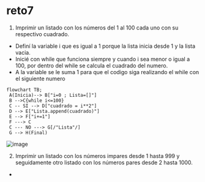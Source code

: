 # reto7
1. Imprimir un listado con los números del 1 al 100 cada uno con su respectivo cuadrado.
  + Definí la variable i que es igual a 1 porque la lista inicia desde 1 y la lista vacia.
  + Inicié con while que funciona siempre y cuando i sea menor o igual a 100, por dentro del while se calcula el cuadrado del numero.
  + A la variable se le suma 1 para que el codigo siga realizando el while con el siguiente numero
   ```mermaid
   flowchart TB;
    A(Inicia)--> B["i=0 ; Lista=[]"]
    B -->C{while i<=100}
    C -- SI --> D["cuadrado = i**2"]
    D --> E["Lista.append(cuadrado)"]
    E --> F["i+=1"]
    F ---> C
    C --- NO ---> G[/"Lista"/]
    G --> H(Final)
   ```
![image](https://github.com/SergioSochaLuque/reto7/assets/141857054/ac3ec429-ba2d-44e2-b946-575511ea2022)

2. Imprimir un listado con los números impares desde 1 hasta 999 y seguidamente otro listado con los números pares desde 2 hasta 1000.
  +

